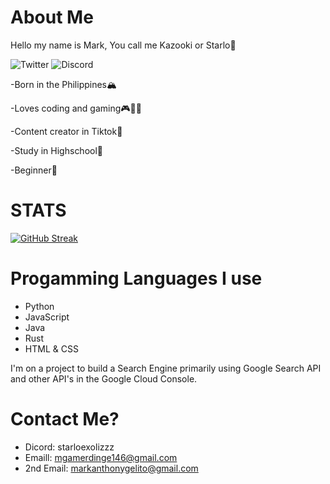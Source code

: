 # About Me

Hello my name is Mark, You call me Kazooki or Starlo👋

![Twitter](https://badgen.net/badge/icon/Mr_Unknown?icon=twitter&label)
![Discord](https://badgen.net/badge/icon/Marcoo?icon=discord&label&color=red)

-Born in the Philippines🏔️

-Loves coding and gaming🎮🧑‍💻

-Content creator in Tiktok🧠

-Study in Highschool📖

-Beginner🔰

# STATS

[![GitHub Streak](https://streak-stats.demolab.com?user=Kazooki123&theme=buefy-dark)](https://git.io/streak-stats)

<!-- ([![GitHub Streak](https://streak-stats.demolab.com?user=Kazooki123&theme=dark)](https://git.io/streak-stats))  -->

# Progamming Languages I use

* Python
* JavaScript
* Java
* Rust
* HTML & CSS

I'm on a project to build a Search Engine primarily using Google Search API and other API's in the Google Cloud Console.

# Contact Me?

* Dicord: starloexolizzz
* Emaill: mgamerdinge146@gmail.com
* 2nd Email: markanthonygelito@gmail.com
